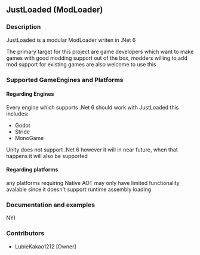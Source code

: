 ## JustLoaded (ModLoader)

### Description
JustLoaded is a modular ModLoader writen in .Net 6  

The primary target for this project are game developers which want to make games with good modding support out of the box, modders willing to add mod support for existing games are also welcome to use this

### Supported GameEngines and Platforms
#### Regarding Engines
Every engine which supports .Net 6 should work with JustLoaded this includes:
- Godot
- Stride
- MonoGame

Unity does not support .Net 6 however it will in near future, when that happens it will also be supported

#### Regarding platforms
 any platforms requiring Native AOT may only have limited functionality avalable since it doesn't support runtime assembly loading

### Documentation and examples
NYI

### Contributors
- LubieKakao1212 [Owner]
